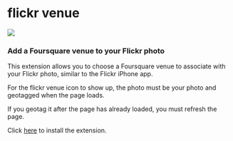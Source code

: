 # flickr venue

[![](https://s3-us-west-1.amazonaws.com/flickr-venue/screenshot-640.png)](https://s3-us-west-1.amazonaws.com/flickr-venue/screenshot.png)

### Add a Foursquare venue to your Flickr photo

This extension allows you to choose a Foursquare venue to associate with your Flickr photo, similar to the Flickr iPhone app.

For the flickr venue icon to show up, the photo must be your photo and geotagged when the page loads.

If you geotag it after the page has already loaded, you must refresh the page.

Click [here](https://chrome.google.com/webstore/detail/flickr-venue/cdbpgjkjdieaeeamabfhhimkiiednibl) to install the extension.